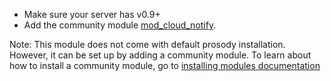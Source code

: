 * Make sure your server has v0.9+
* Add the community module [mod\_cloud\_notify](https://modules.prosody.im/mod_cloud_notify).

Note: This module does not come with default prosody installation.
However, it can be set up by adding a community module.
To learn about how to install a community module, go to [installing modules documentation](https://prosody.im/doc/installing_modules)
